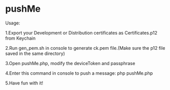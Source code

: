 # pushMe

Usage:

1.Export your Development or Distribution certificates as Certificates.p12 from Keychain

2.Run gen_pem.sh in console to generate ck.pem file.(Make sure the p12 file saved in the same directory)

3.Open pushMe.php, modify the deviceToken and passphrase

4.Enter this command in console to push a message: php pushMe.php

5.Have fun with it!
